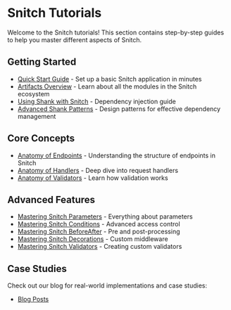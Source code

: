 # Snitch Tutorials

Welcome to the Snitch tutorials! This section contains step-by-step guides to help you master different aspects of Snitch.

## Getting Started
- [Quick Start Guide](../QuickStart.md) - Set up a basic Snitch application in minutes
- [Artifacts Overview](../Artifacts.md) - Learn about all the modules in the Snitch ecosystem
- [Using Shank with Snitch](../UsingShank.md) - Dependency injection guide
- [Advanced Shank Patterns](../ShankPatterns.md) - Design patterns for effective dependency management

## Core Concepts
- [Anatomy of Endpoints](Anatomy-of-Endpoints.md) - Understanding the structure of endpoints in Snitch
- [Anatomy of Handlers](Anatomy-of-Handlers.md) - Deep dive into request handlers
- [Anatomy of Validators](Anatomy-of-Validators.md) - Learn how validation works

## Advanced Features
- [Mastering Snitch Parameters](Mastering-Snitch-Parameters.md) - Everything about parameters
- [Mastering Snitch Conditions](Mastering-Snitch-Conditions.md) - Advanced access control
- [Mastering Snitch BeforeAfter](Mastering-Snitch-BeforeAfter.md) - Pre and post-processing
- [Mastering Snitch Decorations](Mastering-Snitch-Decorations.md) - Custom middleware
- [Mastering Snitch Validators](Mastering-Snitch-Validators.md) - Creating custom validators

## Case Studies
Check out our blog for real-world implementations and case studies:
- [Blog Posts](../../blog/)